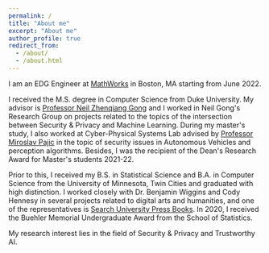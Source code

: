 ```yaml
---
permalink: /
title: "About me"
excerpt: "About me"
author_profile: true
redirect_from: 
  - /about/
  - /about.html
---
```


I am an EDG Engineer at [MathWorks](https://www.mathworks.com/) in Boston, MA starting from June 2022. 

I received the M.S. degree in Computer Science from Duke University. My advisor is [Professor Neil Zhenqiang Gong](https://people.duke.edu/~zg70/) and I worked in Neil Gong's Research Group on projects related to the topics of the intersection between Security & Privacy and Machine Learning. During my master's study, I also worked at Cyber-Physical Systems Lab advised by [Professor Miroslav Pajic](https://people.duke.edu/~mp275/) in the topic of security issues in Autonomous Vehicles and perception algorithms. Besides, I was the recipient of the Dean's Research Award for Master's students 2021-22. 

Prior to this, I received my B.S. in Statistical Science and B.A. in Computer Science from the University of Minnesota, Twin Cities and graduated with high distinction. I worked closely with Dr. Benjamin Wiggins and Cody Hennesy in several projects related to digital arts and humanities, and one of the representatives is [Search University Press Books](https://www.lib.umn.edu/collections/search-up-books). In 2020, I received the Buehler Memorial Undergraduate Award from the School of Statistics. 

My research interest lies in the field of Security & Privacy and Trustworthy AI. 
